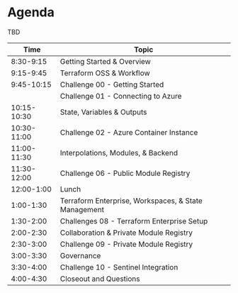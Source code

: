 # Agenda

TBD

| Time | Topic |
| ---- | ----- |
| 8:30-9:15   | Getting Started & Overview                           |
| 9:15-9:45   | Terraform OSS & Workflow                             |
| 9:45-10:15  | Challenge 00 - Getting Started                       |
|             | Challenge 01 - Connecting to Azure                   |
| 10:15-10:30 | State, Variables & Outputs                           |
| 10:30-11:00 | Challenge 02 - Azure Container Instance              |
| 11:00-11:30 | Interpolations, Modules, & Backend                   |
| 11:30-12:00 | Challenge 06 - Public Module Registry                |
| 12:00-1:00  | Lunch                                                |
| 1:00-1:30   | Terraform Enterprise, Workspaces, & State Management |
| 1:30-2:00   | Challenges 08 - Terraform Enterprise Setup           |
| 2:00-2:30   | Collaboration & Private Module Registry              |
| 2:30-3:00   | Challenge 09 - Private Module Registry               |
| 3:00-3:30   | Governance                                           |
| 3:30-4:00   | Challenge 10 - Sentinel Integration                  |
| 4:00-4:30   | Closeout and Questions                               |
